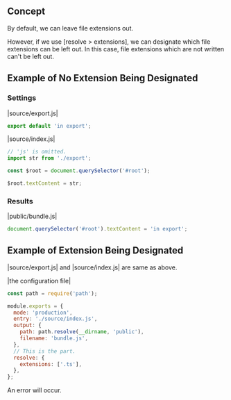 ## Concept

By default, we can leave file extensions out.

However, if we use [resolve > extensions], we can designate which file extensions can be left out. In this case, file extensions which are not written can't be left out.

## Example of No Extension Being Designated

### Settings

|source/export.js|

```js
export default 'in export';
```

|source/index.js|

```js
// 'js' is omitted.
import str from './export';

const $root = document.querySelector('#root');

$root.textContent = str;
```

### Results

|public/bundle.js|

```js
document.querySelector('#root').textContent = 'in export';
```

## Example of Extension Being Designated

|source/export.js| and |source/index.js| are same as above.

|the configuration file|

```js
const path = require('path');

module.exports = {
  mode: 'production',
  entry: './source/index.js',
  output: {
    path: path.resolve(__dirname, 'public'),
    filename: 'bundle.js',
  },
  // This is the part.
  resolve: {
    extensions: ['.ts'],
  },
};
```

An error will occur.
